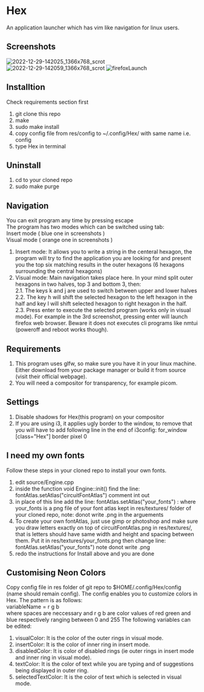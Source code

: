 # Hex
An application launcher which has vim like navigation for linux users. 

## Screenshots
![2022-12-29-142025_1366x768_scrot](https://user-images.githubusercontent.com/47611483/209930901-322ff594-c5ea-4934-98a8-e7900596cccc.png)
![2022-12-29-142059_1366x768_scrot](https://user-images.githubusercontent.com/47611483/209930922-2ac65f34-382b-4ddd-83c7-9533d54e1bf0.png)
![firefoxLaunch](https://user-images.githubusercontent.com/47611483/209930932-535040a1-7b34-4480-b4c4-7e3af0c7d6ec.jpg)


## Installtion
Check requirements section first
1. git clone this repo
2. make
3. sudo make install
4. copy config file from res/config to ~/.config/Hex/ with same name i.e. config
5. type Hex in terminal

## Uninstall
1. cd to your cloned repo
2. sudo make purge

## Navigation
You can exit program any time by pressing escape\
The program has two modes which can be switched using tab: \
Insert mode ( blue one in screenshots )\
Visual mode ( orange one in screenshots )
1. Insert mode: It allows you to write a string in the centeral hexagon, the program will try to find the application you are looking for and present you the top six matching results in the outer hexagons (6 hexagons surrounding the central hexagons)
2. Visual mode: Main navigation takes place here. In your mind split outer hexagons in two halves, top 3 and bottom 3, then:\
2.1. The keys k and j are used to switch between upper and lower halves\
2.2. The key h will shift the selected hexagon to the left hexagon in the half and key l will shift selected hexagon to right hexagon in the half.\
2.3. Press enter to execute the selected program (works only in visual mode). For example in the 3rd screenshot, pressing enter will launch firefox web browser. Beware it does not executes cli programs like nmtui (poweroff and reboot works though).

## Requirements
1. This program uses glfw, so make sure you have it in your linux machine. Either download from your package manager or build it from source (visit their official webpage).
2. You will need a compositor for transparency, for example picom.

## Settings
1. Disable shadows for Hex(this program) on your compositor
2. If you are using i3, it applies ugly border to the window, to remove that you will have to add following line in the end of i3config: for_window [class="Hex"] border pixel 0


## I need my own fonts
Follow these steps in your cloned repo to install your own fonts.
1. edit source/Engine.cpp
2. inside the function void Engine::init() find the line: fontAtlas.setAtlas("circuitFontAtlas") comment int out
3. in place of this line add the line: fontAtlas.setAtlas("your_fonts") : where your_fonts is a png file of your font atlas kept in res/textures/ folder of your cloned repo, note: donot write .png in the arguements
4. To create your own fontAtlas, just use gimp or photoshop and make sure you draw letters exactly on top of circuitFontAtlas.png in res/textures/, that is letters should have same width and height and spacing between them. Put it in res/textures/your_fonts.png then change line: fontAtlas.setAtlas("your_fonts") note donot write .png
5. redo the instructions for Install above and you are done


## Customising Neon Colors
Copy config file in res folder of git repo to $HOME/.config/Hex/config (name should remain config).
The config enables you to customize colors in Hex. The pattern is as follows:\
variableName = r g b\
where spaces are neccessary and r g b are color values of red green and blue respectively ranging between 0 and 255
The following variables can be edited:
1.  visualColor: It is the color of the outer rings in visual mode.
2.  insertColor: It is the color of inner ring in insert mode.
3.  disabledColor: It is color of disabled rings (ie outer rings in insert mode and inner ring in visual mode).
4.  textColor: It is the color of text while you are typing and of suggestions being displayed in outer ring.
5.  selectedTextColor: It is the color of text which is selected in visual mode.
